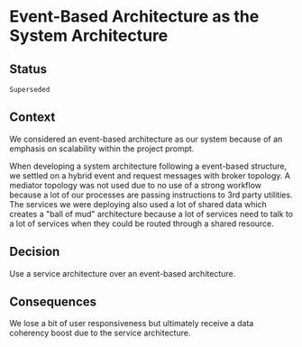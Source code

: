 # Event-Based Architecture as the System Architecture
## Status
`Superseded`

## Context
We considered an event-based architecture as our system because of an emphasis on scalability within the project prompt.

When developing a system architecture following a event-based structure, we settled on a hybrid event and request messages with broker topology.
A mediator topology was not used due to no use of a strong workflow because a lot of our processes are passing instructions to 3rd party utilities.
The services we were deploying also used a lot of shared data which creates a "ball of mud" architecture because a lot of services need to talk to a lot of services when they could be routed through a shared resource.

## Decision
Use a service architecture over an event-based architecture.

## Consequences
We lose a bit of user responsiveness but ultimately receive a data coherency boost due to the service architecture.

